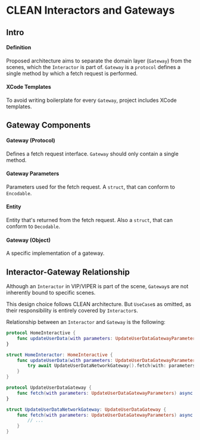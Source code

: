 # CLEAN Interactors and Gateways

## Intro

#### Definition

Proposed architecture aims to separate the domain layer (`Gateway`) from the scenes, which the `Interactor` is part of. `Gateway` is a `protocol` defines a single method by which a fetch request is performed.

#### XCode Templates

To avoid writing boilerplate for every `Gateway`, project includes XCode templates.

## Gateway Components

#### Gateway (Protocol)

Defines a fetch request interface. `Gateway` should only contain a single method.

#### Gateway Parameters

Parameters used for the fetch request. A `struct`, that can conform to `Encodable`.

#### Entity

Entity that's returned from the fetch request. Also a `struct`, that can conform to `Decodable`.

#### Gateway (Object)

A specific implementation of a gateway.

## Interactor-Gateway Relationship

Although an `Interactor` in VIP/VIPER is part of the scene, `Gateway`s are not inherently bound to specific scenes.



This design choice follows CLEAN architecture. But `UseCase`s as omitted, as their responsibility is entirely covered by `Interactor`s.

Relationship between an `Interactor`  and `Gateway` is the following:

```swift
protocol HomeInteractive {
    func updateUserData(with parameters: UpdateUserDataGatewayParameters) async throws -> UpdateUserDataEntity
}

struct HomeInteractor: HomeInteractive {
    func updateUserData(with parameters: UpdateUserDataGatewayParameters) async throws -> UpdateUserDataEntity {
        try await UpdateUserDataNetworkGateway().fetch(with: parameters)
    }
}
```

```swift
protocol UpdateUserDataGateway {
    func fetch(with parameters: UpdateUserDataGatewayParameters) async throws -> UpdateUserDataEntity
}

struct UpdateUserDataNetworkGateway: UpdateUserDataGateway {
    func fetch(with parameters: UpdateUserDataGatewayParameters) async throws -> UpdateUserDataEntity {
        // ...
    }
}
```
